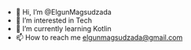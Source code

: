 - 👋 Hi, I’m @ElgunMagsudzada
- 👀 I’m interested in Tech
- 🌱 I’m currently learning Kotlin
- 📫 How to reach me elgunmagsudzada@gmail.com
